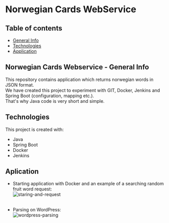 # Norwegian Cards WebService

## Table of contents
* [General Info](#norwegian-cards-webservice---general-info)
* [Technologies](#technologies)
* [Application](#application)

## Norwegian Cards Webservice - General Info
This repository contains application which returns norwegian words in JSON format. <br>
We have created this project to experiment with GIT, Docker, Jenkins and Spring Boot (configuration, mapping etc.). <br>
That's why Java code is very short and simple. <br>

## Technologies
This project is created with:
* Java
* Spring Boot
* Docker
* Jenkins

## Aplication
* Starting application with Docker and an example of a searching random fruit word request: <br>
![staring-and-request](https://i.imgur.com/2QaXYIF.gif) <br><br>

* Parsing on WordPress: <br>
![wordpress-parsing](https://i.imgur.com/ibKvLPU.gif) <br><br>
 
